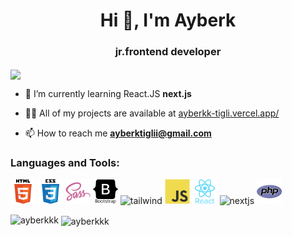  <h1 align="center" style="color="white;">Hi 👋, I'm Ayberk</h1>
  <h3 align="center" style="color="white;">jr.frontend developer</h3>
  
  <img align="center" src="https://media3.giphy.com/media/v1.Y2lkPTc5MGI3NjExZnh0cjF6eGczZHZ2YXRqd2dmem5leXppZWs5b3NxeDhyNjB2aTBudCZlcD12MV9pbnRlcm5hbF9naWZfYnlfaWQmY3Q9Zw/qgQUggAC3Pfv687qPC/giphy.gif" style="width=100%; height=100px">
  
  - 🌱 I’m currently learning React.JS **next.js**
  
  - 👨‍💻 All of my projects are available at [ayberkk-tigli.vercel.app/](ayberkk-tigli.vercel.app/)
  
  - 📫 How to reach me **ayberktiglii@gmail.com**
  
  <h3 align="left">Languages and Tools:</h3>
 <p align="left">
    <a href="https://www.w3.org/html/" style="text-decoration: none;" target="_blank" rel="noreferrer">
        <img src="https://raw.githubusercontent.com/devicons/devicon/master/icons/html5/html5-original-wordmark.svg"
            alt="html5" width="40" height="40" />
    </a>
    <a href="https://www.w3schools.com/css/" style="text-decoration: none;" target="_blank" rel="noreferrer">
        <img src="https://raw.githubusercontent.com/devicons/devicon/master/icons/css3/css3-original-wordmark.svg"
            alt="css3" width="40" height="40" />
    </a>
    <a href="https://sass-lang.com" style="text-decoration: none;" target="_blank" rel="noreferrer">
        <img src="https://raw.githubusercontent.com/devicons/devicon/master/icons/sass/sass-original.svg" alt="sass"
            width="40" height="40" />
    </a>
    <a href="https://getbootstrap.com" style="text-decoration: none;" target="_blank" rel="noreferrer">
        <img src="https://raw.githubusercontent.com/devicons/devicon/master/icons/bootstrap/bootstrap-plain-wordmark.svg"
            alt="bootstrap" width="40" height="40" />
    </a>
    <a href="https://tailwindcss.com/" style="text-decoration: none;" target="_blank" rel="noreferrer">
        <img src="https://www.vectorlogo.zone/logos/tailwindcss/tailwindcss-icon.svg" alt="tailwind" width="40"
            height="40" />
    </a>
    <a href="https://developer.mozilla.org/en-US/docs/Web/JavaScript" style="text-decoration: none;" target="_blank" rel="noreferrer">
        <img src="https://raw.githubusercontent.com/devicons/devicon/master/icons/javascript/javascript-original.svg"
            alt="javascript" width="40" height="40" />
    </a>
    <a href="https://reactjs.org/" style="text-decoration: none;" target="_blank" rel="noreferrer">
        <img src="https://raw.githubusercontent.com/devicons/devicon/master/icons/react/react-original-wordmark.svg"
            alt="react" width="40" height="40" />
    </a>
    <a href="https://nextjs.org/" style="text-decoration: none;" target="_blank" rel="noreferrer">
        <img src="https://cdn.worldvectorlogo.com/logos/nextjs-2.svg" alt="nextjs" width="40" height="40" />
    </a>
    <a href="https://www.php.net" style="text-decoration: none;" target="_blank" rel="noreferrer"> <img
            src="https://raw.githubusercontent.com/devicons/devicon/master/icons/php/php-original.svg" alt="php"
            width="40" height="40" />
    </a>
</p>
  
  <p><img align="left" src="https://github-readme-stats.vercel.app/api/top-langs?username=ayberkkk&show_icons=true&locale=en&layout=compact" alt="ayberkkk" /></p>
  
  <p>&nbsp;<img align="center" src="https://github-readme-stats.vercel.app/api?username=ayberkkk&show_icons=true&locale=en" alt="ayberkkk" /></p>

